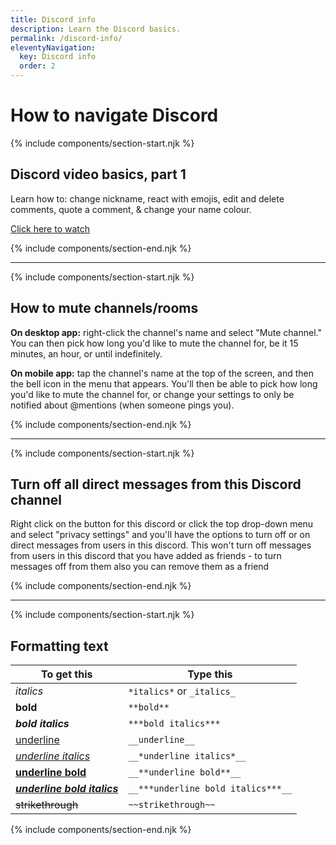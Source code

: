 ```yaml
---
title: Discord info
description: Learn the Discord basics.
permalink: /discord-info/
eleventyNavigation:
  key: Discord info
  order: 2
---
```

# How to navigate Discord

{% include components/section-start.njk %}

## Discord video basics, part 1

Learn how to: change nickname, react with emojis, edit and delete comments, quote a comment, & change your name colour.

[Click here to watch](https://www.youtube.com/watch?v=IIE4SCEwgUU)

{% include components/section-end.njk %}

- - -

{% include components/section-start.njk %}

## How to mute channels/rooms

**On desktop app:** right-click the channel's name and select "Mute channel." You can then pick how long you'd like to mute the channel for, be it 15 minutes, an hour, or until indefinitely.

**On mobile app:** tap the channel's name at the top of the screen, and then the bell icon in the menu that appears. You'll then be able to pick how long you'd like to mute the channel for, or change your settings to only be notified about @mentions (when someone pings you).

{% include components/section-end.njk %}

- - -

{% include components/section-start.njk %}

## Turn off all direct messages from this Discord channel

Right click on the button for this discord or click the top drop-down menu and select "privacy settings" and you'll have the options to turn off or on direct messages from users in this discord. This won't turn off messages from users in this discord that you have added as friends - to turn messages off from them also you can remove them as a friend

{% include components/section-end.njk %}

- - -

{% include components/section-start.njk %}

## Formatting text

| To get this                                 | Type this                          |
| ------------------------------------------- | ---------------------------------- |
| *italics*                                   | `*italics*` or `_italics_`         |
| **bold**                                    | `**bold**`                         |
| ***bold italics***                          | `***bold italics***`               |
| <u>underline</u>                            | `__underline__`                    |
| <u><i>underline italics</i></u>             | `__*underline italics*__`          |
| <u><b>underline bold</b></u>                | `__**underline bold**__`           |
| <u><b><i>underline bold italics</i></b></u> | `__***underline bold italics***__` |
| ~~strikethrough~~                           | `~~strikethrough~~`                |

{% include components/section-end.njk %}